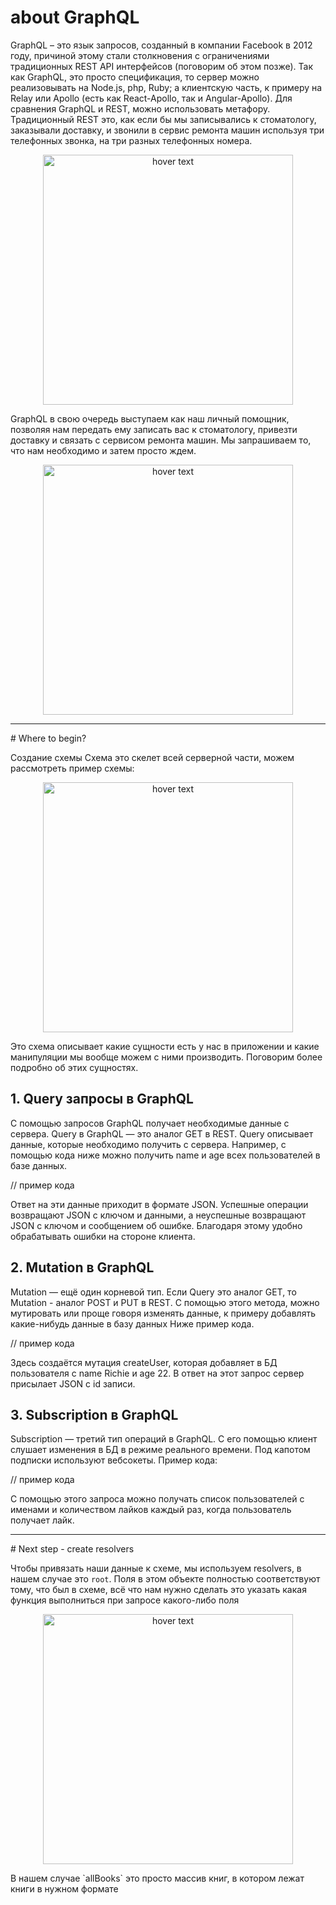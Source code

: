 # about GraphQL


GraphQL – это язык запросов, созданный в компании Facebook в 2012 году, причиной этому стали столкновения с ограничениями традиционных REST API интерфейсов (поговорим об этом позже). Так как GraphQL, это просто спецификация, то сервер можно реализовывать на Node.js, php, Ruby; а клиентскую часть, к примеру на Relay или Apollo (есть как React-Apollo, так и Angular-Apollo).
Для сравнения GraphQL и REST, можно использовать метафору. Традиционный REST это, как если бы мы записывались к стоматологу, заказывали доставку, и звонили в сервис ремонта машин используя три телефонных звонка, на три разных телефонных номера. 

<p align="center" display="flex">
  <img src="https://i.ibb.co/fdZ3fkL/img-site2.png" width="400" height="400" title="hover text">
</p>

GraphQL в свою очередь выступаем как наш личный помощник, позволяя нам передать ему записать вас к стоматологу, привезти доставку и связать с сервисом ремонта машин. Мы запрашиваем то, что нам необходимо и затем просто ждем.

<p align="center" display="flex">
  <img src="https://i.ibb.co/fdZ3fkL/img-site2.png" width="400" height="400" title="hover text">
</p>

<hr />
# Where to begin?

Создание схемы
Схема это скелет всей серверной части, можем рассмотреть пример схемы:

<p align="center" display="flex">
  <img src="https://i.ibb.co/fdZ3fkL/img-site2.png" width="400" height="400" title="hover text">
</p>
Это схема описывает какие сущности есть у нас в приложении и какие манипуляции мы вообще можем с ними производить. Поговорим более подробно об этих сущностях.


## 1. Query запросы в GraphQL
С помощью запросов GraphQL получает необходимые данные с сервера. Query в GraphQL — это аналог GET в REST. Query описывает данные, которые необходимо получить с сервера. Например, с помощью кода ниже можно получить name и age всех пользователей в базе данных. 

// пример кода

Ответ на эти данные приходит в формате JSON. Успешные операции возвращают JSON с ключом и данными, а неуспешные возвращают JSON с ключом и сообщением об ошибке. Благодаря этому удобно обрабатывать ошибки на стороне клиента.


## 2. Mutation в GraphQL
Mutation — ещё один корневой тип. Если Query это аналог GET, то Mutation - аналог POST и PUT в REST. С помощью этого метода, можно мутировать или проще говоря изменять данные, к примеру добавлять какие-нибудь данные в базу данных Ниже пример кода.

// пример кода

Здесь создаётся мутация createUser, которая добавляет в БД пользователя с name Richie и age 22. В ответ на этот запрос сервер присылает JSON с id записи.


## 3. Subscription в GraphQL
Subscription — третий тип операций в GraphQL. С его помощью клиент слушает изменения в БД в режиме реального времени. Под капотом подписки используют вебсокеты. Пример кода:

// пример кода

С помощью этого запроса можно получать список пользователей с именами и количеством лайков каждый раз, когда пользователь получает лайк.

<hr />
# Next step - create resolvers 

Чтобы привязать наши данные к схеме, мы используем resolvers, в нашем случае это `root`. Поля в этом объекте полностью соответствуют тому, что был в схеме, всё что нам нужно сделать это указать какая функция выполниться при запросе какого-либо поля
<p align="center" display="flex">
  <img src="https://i.ibb.co/fdZ3fkL/img-site2.png" width="400" height="400" title="hover text">
</p>
В нашем случае `allBooks` это просто массив книг, в котором лежат книги в нужном формате
